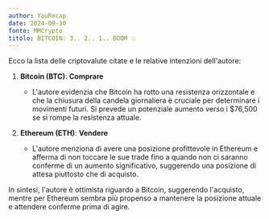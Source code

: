 ```yaml
---
author: YouRecap
date: 2024-09-30
fonte: MMCrypto
titolo: BITCOIN: 3.. 2.. 1.. BOOM 💥
---
```


Ecco la lista delle criptovalute citate e le relative intenzioni dell'autore:

1. **Bitcoin (BTC)**: **Comprare**
   - L'autore evidenzia che Bitcoin ha rotto una resistenza orizzontale e che la chiusura della candela giornaliera è cruciale per determinare i movimenti futuri. Si prevede un potenziale aumento verso i $76,500 se si rompe la resistenza attuale.

2. **Ethereum (ETH)**: **Vendere**
   - L'autore menziona di avere una posizione profittevole in Ethereum e afferma di non toccare le sue trade fino a quando non ci saranno conferme di un aumento significativo, suggerendo una posizione di attesa piuttosto che di acquisto.

In sintesi, l'autore è ottimista riguardo a Bitcoin, suggerendo l'acquisto, mentre per Ethereum sembra più propenso a mantenere la posizione attuale e attendere conferme prima di agire.

